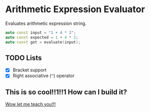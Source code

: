 # Arithmetic Expression Evaluator

Evaluates arithmetic expression string.

```c++
auto const input = "1 + 4 * 2";
auto const expected = 1 + 4 * 2;
auto const got = evaluate(input);
```

## TODO Lists

* [x] Bracket support
* [x] Right associative (`^`) operator

## This is so cool!!1!!1 How can I build it?

[Wow let me teach you!!!](https://www.google.com/search?q=How+to+build+cmake+project)
